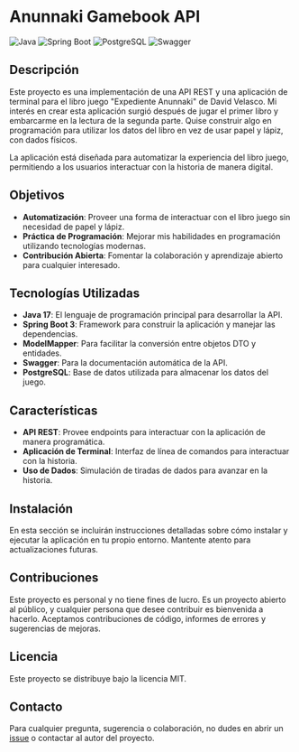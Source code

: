 # Anunnaki Gamebook API

![Java](https://img.shields.io/badge/Java-17-007396?style=for-the-badge&logo=java)
![Spring Boot](https://img.shields.io/badge/Spring%20Boot-3-6DB33F?style=for-the-badge&logo=spring-boot)
![PostgreSQL](https://img.shields.io/badge/PostgreSQL-13-336791?style=for-the-badge&logo=postgresql)
![Swagger](https://img.shields.io/badge/Swagger-3-85EA2D?style=for-the-badge&logo=swagger)

## Descripción

Este proyecto es una implementación de una API REST y una aplicación de terminal para el libro juego "Expediente Anunnaki" de David Velasco. Mi interés en crear esta aplicación surgió después de jugar el primer libro y embarcarme en la lectura de la segunda parte. Quise construir algo en programación para utilizar los datos del libro en vez de usar papel y lápiz, con dados físicos.

La aplicación está diseñada para automatizar la experiencia del libro juego, permitiendo a los usuarios interactuar con la historia de manera digital.

## Objetivos

- **Automatización**: Proveer una forma de interactuar con el libro juego sin necesidad de papel y lápiz.
- **Práctica de Programación**: Mejorar mis habilidades en programación utilizando tecnologías modernas.
- **Contribución Abierta**: Fomentar la colaboración y aprendizaje abierto para cualquier interesado.

## Tecnologías Utilizadas

- **Java 17**: El lenguaje de programación principal para desarrollar la API.
- **Spring Boot 3**: Framework para construir la aplicación y manejar las dependencias.
- **ModelMapper**: Para facilitar la conversión entre objetos DTO y entidades.
- **Swagger**: Para la documentación automática de la API.
- **PostgreSQL**: Base de datos utilizada para almacenar los datos del juego.

## Características

- **API REST**: Provee endpoints para interactuar con la aplicación de manera programática.
- **Aplicación de Terminal**: Interfaz de línea de comandos para interactuar con la historia.
- **Uso de Dados**: Simulación de tiradas de dados para avanzar en la historia.

## Instalación

En esta sección se incluirán instrucciones detalladas sobre cómo instalar y ejecutar la aplicación en tu propio entorno. Mantente atento para actualizaciones futuras.

## Contribuciones

Este proyecto es personal y no tiene fines de lucro. Es un proyecto abierto al público, y cualquier persona que desee contribuir es bienvenida a hacerlo. Aceptamos contribuciones de código, informes de errores y sugerencias de mejoras.

## Licencia

Este proyecto se distribuye bajo la licencia MIT. 

## Contacto

Para cualquier pregunta, sugerencia o colaboración, no dudes en abrir un [issue](https://github.com/tu-usuario/tu-repositorio/issues) o contactar al autor del proyecto.


